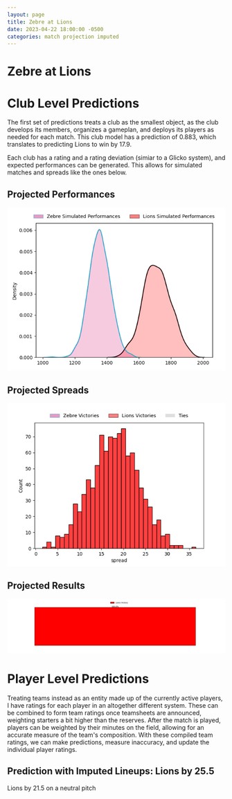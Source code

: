 ```yaml
---  
layout: page  
title: Zebre at Lions  
date: 2023-04-22 18:00:00 -0500  
categories: match projection imputed  
---
```

# Zebre at Lions

# Club Level Predictions


The first set of predictions treats a club as the smallest object, as the club develops its members, organizes a gameplan, and deploys its players as needed for each match. This club model has a prediction of 0.883, which translates to predicting Lions to win by 17.9.

Each club has a rating and a rating deviation (simiar to a Glicko system), and expected performances can be generated. This allows for simulated matches and spreads like the ones below.
## Projected Performances


![Projected Performances](plots/performances_2023-04-22-Lions-Zebre.png)
## Projected Spreads


![Projected Spreads](plots/spreads_2023-04-22-Lions-Zebre.png)
## Projected Results


![Projected Results](plots/resultbar_2023-04-22-Lions-Zebre.png)
# Player Level Predictions


Treating teams instead as an entity made up of the currently active players, I have ratings for each player in an altogether different system. These can be combined to form team ratings once teamsheets are announced, weighting starters a bit higher than the reserves. After the match is played, players can be weighted by their minutes on the field, allowing for an accurate measure of the team's composition. With these compiled team ratings, we can make predictions, measure inaccuracy, and update the individual player ratings.
## Prediction with Imputed Lineups: Lions by 25.5


Lions by 21.5 on a neutral pitch

